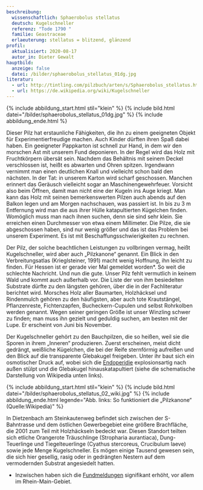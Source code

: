 ```yaml
---
beschreibung:
  wissenschaftlich: Sphaerobolus stellatus
  deutsch: Kugelschneller
  referenz: "Tode 1790 "
  familie: Geastraceae
  erlaeuterung: stellatus = blitzend, glänzend
profil:
  aktualisiert: 2020-08-17
  autor_in: Dieter Gewalt
hauptbild:
  anzeige: false
  datei: /bilder/sphaerobolus_stellatus_01dg.jpg
literatur:
  - url: http://tintling.com/pilzbuch/arten/s/Sphaerobolus_stellatus.html
  - url: https://de.wikipedia.org/wiki/Kugelschneller
---
```

{% include abbildung_start.html stil="klein" %}
{% include bild.html datei="/bilder/sphaerobolus_stellatus_01dg.jpg" %}
{% include abbildung_ende.html %}

Dieser Pilz hat erstaunliche Fähigkeiten, die ihn zu einem geeigneten Objekt für Experimentierfreudige machen. Auch Kinder dürften ihren Spaß dabei haben. Ein geeigneter Pappkarton ist schnell zur Hand, in dem wir den morschen Ast mit unserem Fund deponieren. In der Regel wird das Holz mit Fruchtkörpern übersät sein. Nachdem das Behältnis mit seinem Deckel verschlossen ist, heißt es abwarten und Ohren spitzen. Irgendwann vernimmt man einen deutlichen Knall und vielleicht schon bald den nächsten. In der Tat: in unserem Karton wird scharf geschossen. Manchen erinnert das Geräusch vielleicht sogar an Maschinengewehrfeuer. Vorsicht also beim Öffnen, damit man nicht eine der Kugeln ins Auge kriegt. Man kann das Holz mit seinen bemerkenswerten Pilzen auch abends auf den Balkon legen und am Morgen nachschauen, was passiert ist. In bis zu 3 m Entfernung wird man die aus ihrer Hülle katapultierten Kügelchen finden. Womöglich muss man nach ihnen suchen, denn sie sind sehr klein. Sie erreichen einen Durchmesser von etwa einem Millimeter. Die Pilze, die sie abgeschossen haben, sind nur wenig größer und das ist das Problem bei unserem Experiment. Es ist mit Beschaffungsschwierigkeiten zu rechnen.

Der Pilz, der solche beachtlichen Leistungen zu vollbringen vermag, heißt Kugelschneller, wird aber auch „Pilzkanone“ genannt. Ein Blick in den Verbreitungsatlas (Krieglsteiner, 1991) macht wenig Hoffnung, ihn leicht zu finden. Für Hessen ist er gerade vier Mal gemeldet worden*. So weit die schlechte Nachricht. Und nun die gute. Unser Pilz fehlt vermutlich in keinem Wald und kommt auch außerhalb vor. Die Liste der von ihm besiedelten Substrate dürfte zu den längsten gehören, über die in der Fachliteratur berichtet wird. Morsches Holz aller Baumarten, Holzhäcksel und Rindenmulch gehören zu den häufigsten, aber auch tote Krautstängel, Pflanzenreste, Fichtenzapfen, Bucheckern-Cupulen und selbst Rohrkolben werden genannt. Wegen seiner geringen Größe ist unser Winzling schwer zu finden; man muss ihn gezielt und geduldig suchen, am besten mit der Lupe. Er erscheint von Juni bis November.

Der Kugelschneller gehört zu den Bauchpilzen, die so heißen, weil sie die Sporen in ihrem „Inneren“ produzieren. Zuerst erscheinen, meist dicht gedrängt, weißliche Kügelchen, die bei der Reife sternförmig aufreißen und den Blick auf die transparente Glebakugel freigeben. Unter ihr baut sich ein osmotischer Druck auf, wobei sich die [Endoperidie](Endoperidie "Glossar") explosionsartig nach außen stülpt und die Glebakugel hinauskatapultiert (siehe die schematische Darstellung von Wikipedia unten links).

{% include abbildung_start.html stil="klein" %}
{% include bild.html datei="/bilder/sphaerobolus_stellatus_02_wiki.jpg" %}
{% include abbildung_ende.html legende="Abb. links: So funktioniert die „Pilzkanone“ (Quelle:Wikipedia)" %}

In Dietzenbach am Steinkautenweg befindet sich zwischen der S-Bahntrasse und dem östlichen Gewerbegebiet eine größere Brachfläche, die 2001 zum Teil mit Holzhäckseln bedeckt war. Diesen Standort teilten sich etliche Orangerote Träuschlinge (Stropharia aurantiaca), Dung-Teuerlinge und Tiegelteuerlinge (Cyathus stercoreus, Crucibulum laeve) sowie jede Menge Kugelschneller. Es mögen einige Tausend gewesen sein, die sich hier gesellig, rasig oder in gedrängten Nestern auf dem vermodernden Substrat angesiedelt hatten. 

* Inzwischen haben sich die [Fundmeldungen](http://hessen.pilze-deutschland.de/organismen/sphaerobolus-stellatus-tode-1790) signifikant erhöht, vor allem im Rhein-Main-Gebiet.